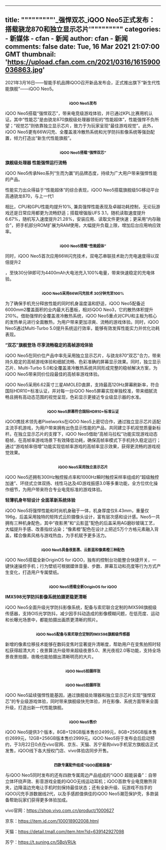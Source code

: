 
---
title: """""""""'_强悍双芯_iQOO Neo5正式发布：搭载骁龙870和独立显示芯片'"""""""""
categories: 
    - 新媒体
    - cfan - 新闻
author: cfan - 新闻
comments: false
date: Tue, 16 Mar 2021 21:07:00 GMT
thumbnail: 'https://upload.cfan.com.cn/2021/0316/1615900036863.jpg'
---

<div>   
<p>2021年3月16日——智能手机品牌iQOO召开新品发布会，正式推出旗下“新生代性能旗舰”——iQOO Neo5。</p>
<p style="text-align: center; text-indent: 0;"><img src="https://upload.cfan.com.cn/2021/0316/1615900036863.jpg" border="0" alt title align style="/*width: 110.0mm; height: 55.0mm*/;" referrerpolicy="no-referrer"></p>
<p style="text-align: center;"><span style="font-size: 12px;"><strong>iQOO Neo5发布</strong></span></p>
<p>iQOO Neo5搭载“强悍双芯”，带来电竞级游戏体验，并已通过KPL比赛用机认证。其中“性能芯”是由骁龙870旗舰级处理器领衔的“性能超体”，性能强悍不负所望；“视觉芯”则依靠独立显示芯片，致力于为玩家呈现“最佳游戏视觉”。此外，iQOO Neo5更有66W闪充、全覆盖液冷散热系统和光学防抖影像系统等强劲配置，倾力打造出“新生代性能旗舰”。</p>
<p style="text-align: center; text-indent: 0;"><img src="https://upload.cfan.com.cn/2021/0316/1615900036105.jpg" border="0" alt title align style="/*width: 110.0mm; height: 73.3mm*/;" referrerpolicy="no-referrer"></p>
<p style="text-align: center;"><span style="font-size: 12px;"><strong>iQOO Neo5搭载“强悍双芯”</strong></span></p>
<p><strong>旗舰级处理器 性能强悍运行流畅</strong></p>
<p>iQOO Neo5传承Neo系列“生而为赢”的品牌态度，持续为广大用户带来强悍性能的产品。</p>
<p>性能实力出众得益于“性能超体”的综合表现，iQOO Neo5搭载旗舰级5G移动平台高通骁龙870，与上一代1</p>
<p>相比，CPU和GPU性能均提升10%, 兼具强悍性能表现及卓越功耗控制，无论玩游戏还是日常应用都更为流畅舒适；搭载增强版UFS 3.1，随机读取速度提升6.67%，随机写入速度提升21.28%，安装应用、读取文件更快速；更采用“内存融合”，把手机部分ROM扩展为RAM使用，大幅提升负载上限，增加后台应用响应效率。</p>
<p style="text-align: center; text-indent: 0;"><img src="https://upload.cfan.com.cn/2021/0316/1615900036445.jpg" border="0" alt title align style="/*width: 110.0mm; height: 73.3mm*/;" referrerpolicy="no-referrer"></p>
<p style="text-align: center;"><span style="font-size: 12px;"><strong>iQOO Neo5搭载“性能超体”</strong></span></p>
<p>同时，iQOO Neo5首次应用66W闪充技术，双电芯串联技术助力充电速度得以双倍提升2</p>
<p>，至快30分钟即可为4400mAh大电池充入100%电量，带来快速稳定的充电体验。</p>
<p style="text-align: center; text-indent: 0;"><img src="https://upload.cfan.com.cn/2021/0316/1615900036965.jpg" border="0" alt title align style="/*width: 110.0mm; height: 73.3mm*/;" referrerpolicy="no-referrer"></p>
<p style="text-align: center;"><span style="font-size: 12px;"><strong>iQOO Neo5采用66W闪充技术 30分钟充至100%</strong></span></p>
<p>为了确保手机充分释放性能的同时机身温度温和舒适，iQOO Neo5配备近6000mm2覆盖面积的业内最大石墨板，相对iQOO Neo3，它的散热体积提升210%。借助强悍的全覆盖液冷散热系统，iQOO Neo5重点对CPU和主板为核心的发热单元进行全面散热，为用户带来更加凉爽、流畅的游戏体验。同时，iQOO Neo5通过Multi-Turbo 5.0提升系统运行效率，能够有效发挥性能实力并优化功耗表现。</p>
<p><strong>“双芯”旗舰登场 尽享流畅稳定的高帧游戏体验</strong></p>
<p>iQOO Neo5在同价位产品中率先采用独立显示芯片，与骁龙870“双芯”合力，带来持久稳定的高帧游戏体验和细腻流畅、色彩准确的屏幕显示效果。同时，独立显示芯片、Multi-Turbo 5.0和全覆盖液冷散热系统共同形成完整的稳帧解决方案，为iQOO Neo5带来同价位段最佳的高帧率游戏体验。</p>
<p>iQOO Neo5采用6.62英寸三星AMOLED直屏，支持最高120Hz屏幕刷新率，符合国际HDR10+标准认证，并对每一台iQOO Neo5屏幕实现单独校准，带来细腻流畅且拥有高动态范围的视觉呈现，色彩显示更接近专业级显示器的水准。</p>
<p style="text-align: center; text-indent: 0;"><img src="https://upload.cfan.com.cn/2021/0316/1615900036852.jpg" border="0" alt title align style="/*width: 110.0mm; height: 73.4mm*/;" referrerpolicy="no-referrer"></p>
<p style="text-align: center;"><span style="font-size: 12px;"><strong>iQOO Neo5屏幕符合国际HDR10+标准认证</strong></span></p>
<p>iQOO携技术领先者Pixelworks在iQOO Neo5上密切合作，通过独立显示芯片适配主流手机游戏，为用户带来拥有出色显示性能的产品，共同建立手机视觉质量新标杆。在独立显示芯片的支撑下，iQOO Neo5借助“高帧马拉松”功能实现游戏动态稳帧，在高帧率游戏场景下有效降低功耗，确保高帧率模式下手机持久稳定运行；通过“游戏帧率倍增”功能实现低帧率游戏的高帧率显示效果，获得更流畅的游戏视觉效果。</p>
<p style="text-align: center; text-indent: 0;"><img src="https://upload.cfan.com.cn/2021/0316/1615900036783.jpg" border="0" alt title align style="/*width: 110.0mm; height: 73.3mm*/;" referrerpolicy="no-referrer"></p>
<p style="text-align: center;"><span style="font-size: 12px;"><strong>iQOO Neo5采用独立显示芯片</strong></span></p>
<p>iQOO Neo5还拥有300Hz触控报点率和1000Hz瞬时触控采样率组成的“超级触控加速”、环绕式立体双扬、线性马达及4D游戏振感3.0等多重功能，全方位优化操作细节，为用户带来符合专业电竞标准的游戏体验。</p>
<p><strong>轻薄机身年轻设计 全面革新系统体验</strong></p>
<p>iQOO Neo5将强悍性能和时尚机身融于一体，机身厚度仅8.43mm，重量仅196g，后盖采用独特的矩阵式云阶摄像头设计，富有层次感和设计感。Neo5一共拥有三种机身配色，其中“夜影黑”和“云影蓝”配色的后盖采用AG磨砂玻璃工艺，大幅提升手感、改善指纹沾染；“像素橙”配色在设计上把近5万个方格元素融入背盖，糅合像素风格与游戏热血，为手机赋予更多活力。</p>
<p style="text-align: center; text-indent: 0;"><img src="https://upload.cfan.com.cn/2021/0316/1615900036809.jpg" border="0" alt title align style="/*width: 110.0mm; height: 73.3mm*/;" referrerpolicy="no-referrer"></p>
<p style="text-align: center;"><span style="font-size: 12px;"><strong>iQOO Neo5具备夜影黑、云影蓝和像素橙三种配色</strong></span></p>
<p>iQOO Neo5搭载全新OriginOS for iQOO，独有的控制台功能整合快捷开关，一键快速操控手机；行为壁纸可根据媒体音量、步数、屏幕互动和亮度等行为方式产生变化，打造用户专属壁纸。</p>
<p style="text-align: center; text-indent: 0;"><img src="https://upload.cfan.com.cn/2021/0316/1615900036818.jpg" border="0" alt title align style="/*width: 110.0mm; height: 73.3mm*/;" referrerpolicy="no-referrer"></p>
<p style="text-align: center;"><span style="font-size: 12px;"><strong>iQOO Neo5搭载全新OriginOS for iQOO</strong></span></p>
<p><strong>IMX598光学防抖影像系统拍摄更稳更清晰</strong></p>
<p>iQOO Neo5全面升级光学防抖影像系统，配备与索尼联合定制的IMX598旗舰级传感器，支持OIS光学防抖，减少因手抖动造成的影像模糊问题，在低亮度、运动和长曝光场景中，都能拍摄出画质更清晰的照片。</p>
<p style="text-align: center; text-indent: 0;"><img src="https://upload.cfan.com.cn/2021/0316/1615900036995.jpg" border="0" alt title align style="/*width: 110.0mm; height: 73.3mm*/;" referrerpolicy="no-referrer"></p>
<p style="text-align: center;"><span style="font-size: 12px;"><strong>iQOO Neo5配备与索尼联合定制的IMX598旗舰级传感器</strong></span></p>
<p>新增的像素位移技术能够在数码变焦时显著提升清晰度，帮助用户在变焦拍照时轻松获得超清大片；夜景算法升级带来超级夜景5.0、黑光夜视2.0等功能，支持全场景夜景拍摄，夜晚也能拍摄出清晰明亮的大片。</p>
<p style="text-align: center; text-indent: 0;"><img src="https://upload.cfan.com.cn/2021/0316/1615900036303.jpg" border="0" alt title align style="/*width: 110.0mm; height: 82.5mm*/;" referrerpolicy="no-referrer"></p>
<p style="text-align: center;"><span style="font-size: 12px;"><strong>iQOO Neo5拍摄样张</strong></span></p>
<p style="text-align: center; text-indent: 0;"><img src="https://upload.cfan.com.cn/2021/0316/1615900036789.jpg" border="0" alt title align style="/*width: 110.0mm; height: 82.5mm*/;" referrerpolicy="no-referrer"></p>
<p style="text-align: center;"><span style="font-size: 12px;"><strong>iQOO Neo5拍摄样张</strong></span></p>
<p>iQOO Neo5延续强悍性能基因，通过旗舰级处理器和独立显示芯片实现“强悍双芯”的专业级游戏体验，同时带来旗舰级快充体验，并在影像、系统方面带来全面升级，打造出新一代性能旗舰。</p>
<p style="text-align: center; text-indent: 0;"><img src="https://upload.cfan.com.cn/2021/0316/1615900036437.jpg" border="0" alt title align style="/*width: 110.0mm; height: 73.3mm*/;" referrerpolicy="no-referrer"></p>
<p style="text-align: center;"><span style="font-size: 12px;"><strong>iQOO Neo5售价</strong></span></p>
<p>iQOO Neo5提供3个版本，8GB+128GB版本售价2499元，8GB+256GB版本售价2699元，12GB+256GB版本售价2999元。iQOO Neo5将于发布会后启动预约，于3月22日0点在vivo官网、京东、天猫、苏宁易购vivo手机官方旗舰店正式发售，iQOO线下各大授权门店、vivo体验店同步开售。</p>
<p style="text-align: center; text-indent: 0;"><img src="https://upload.cfan.com.cn/2021/0316/1615900036401.jpg" border="0" alt title align style="/*width: 110.0mm; height: 73.3mm*/;" referrerpolicy="no-referrer"></p>
<p style="text-align: center;"><span style="font-size: 12px;"><strong>四款专属配件组成“iQOO超能装备”</strong></span></p>
<p>与iQOO Neo5同时发布的还有四款专属周边产品组成的“iQOO 超能装备”：自带立体环绕声效、影音游戏全能的iQOO无线运动耳机；iQOO首款专业电竞散热背夹，边降温边充电让手机时刻保持最佳状态；还有全新升级、玩游戏不挡手的iQOO闪充手游数据线2代，以及手感颜值俱佳的iQOO Neo5潮范保护壳，多款装备帮助玩家们获得更多体验加成。</p>
<p>vivo官网：<a href="https://shop.vivo.com.cn/product/1000627" target="_blank">https://shop.vivo.com.cn/product/1000627</a></p>
<p>京东：<a href="https://item.jd.com/100018902008.html" target="_blank">https://item.jd.com/100018902008.html</a></p>
<p>天猫：<a href="https://detail.tmall.com/item.htm?id=639142927098" target="_blank">https://detail.tmall.com/item.htm?id=639142927098</a></p>
<p>苏宁：<a href="https://t.suning.cn/5BpVRUk" target="_blank">https://t.suning.cn/5BpVRUk</a></p>　  
</div>
            